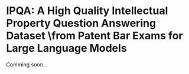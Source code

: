 # IPQA: A High Quality Intellectual Property Question Answering Dataset \\from Patent Bar Exams for Large Language Models

Comming soon...
